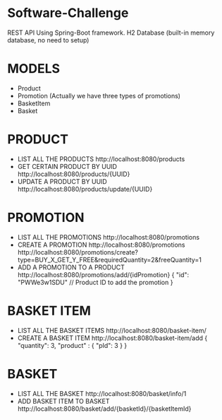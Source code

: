 # Software-Challenge
REST API Using Spring-Boot framework.
H2 Database (built-in memory database, no need to setup)

# MODELS
  - Product
  - Promotion (Actually we have three types of promotions)
  - BasketItem
  - Basket

# PRODUCT
  - LIST ALL THE PRODUCTS http://localhost:8080/products
  - GET CERTAIN PRODUCT BY UUID http://localhost:8080/products/{UUID}
  - UPDATE A PRODUCT BY UUID http://localhost:8080/products/update/{UUID}
# PROMOTION
  - LIST ALL THE PROMOTIONS http://localhost:8080/promotions
  - CREATE A PROMOTION http://localhost:8080/promotions
    http://localhost:8080/promotions/create?type=BUY_X_GET_Y_FREE&requiredQuantity=2&freeQuantity=1
  - ADD A PROMOTION TO A PRODUCT http://localhost:8080/promotions/add/{idPromotion}
    {
        "id": "PWWe3w1SDU" // Product ID to add the promotion
    }
# BASKET ITEM
  - LIST ALL THE BASKET ITEMS http://localhost:8080/basket-item/
  - CREATE A BASKET ITEM http://localhost:8080/basket-item/add
    {
    "quantity": 3,
    "product" : {
        "pId": 3
      }
    }
# BASKET
  - LIST ALL THE BASKET http://localhost:8080/basket/info/1
  - ADD BASKET ITEM TO BASKET http://localhost:8080/basket/add/{basketId}/{basketItemId}
